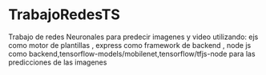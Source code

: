 # TrabajoRedesTS
Trabajo de redes Neuronales para predecir imagenes y video utilizando:
ejs como motor de plantillas , express como framework de backend , node js como backend,tensorflow-models/mobilenet,tensorflow/tfjs-node para 
las predicciones de las imagenes
